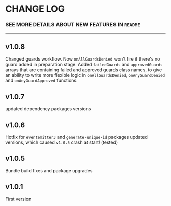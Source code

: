 # **CHANGE LOG**

### **SEE MORE DETAILS ABOUT NEW FEATURES IN `README`**

---
## v1.0.8
Changed guards workflow. Now `onAllGuardsDenied` won't fire if there's no guard added in preparation stage.
Added `failedGuards` and `approvedGuards` arrays that are containing failed and approved guards class names, to give an ability to write more flexible logic in `onAllGuardsDenied`, `onAnyGuardDenied` and `onAnyGuardApproved` functions.
## v1.0.7
updated dependency packages versions
## v1.0.6
Hotfix for `eventemitter3` and `generate-unique-id` packages updated versions, which caused `v1.0.5` crash at start! (tested) 
## v1.0.5
Bundle build fixes and package upgrades
## v1.0.1
First version